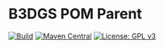 # B3DGS POM Parent
[![Build](https://github.com/b3dgs/b3dgs-parent/actions/workflows/deploy.yml/badge.svg?branch=master)](https://github.com/b3dgs/b3dgs-parent/actions/workflows/deploy.yml) [![Maven Central](https://maven-badges.herokuapp.com/maven-central/com.b3dgs/b3dgs-parent/badge.svg)](https://maven-badges.herokuapp.com/maven-central/com.b3dgs/b3dgs-parent) [![License: GPL v3](https://img.shields.io/badge/License-GPL%20v3-blue.svg)](https://www.gnu.org/licenses/gpl-3.0)
